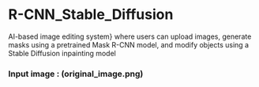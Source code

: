 # R-CNN_Stable_Diffusion
AI-based image editing system} where users can upload images, generate masks using a pretrained Mask R-CNN model, and modify objects using a Stable Diffusion inpainting model

### Input image : (original_image.png)
